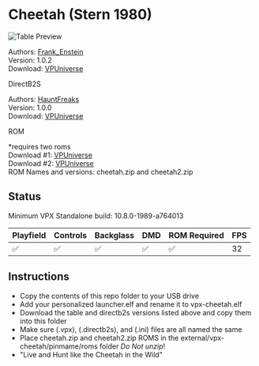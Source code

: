 # Cheetah (Stern 1980)

![Table Preview](https://vpuniverse.com/screenshots/monthly_2024_08/screenshot_1.0.0.PNG.ac789add91ea613fb40dc2c88affbe93.PNG)

Authors: [Frank_Enstein](https://vpuniverse.com/profile/57481-frank_enstein/)  
Version: 1.0.2  
Download: [VPUniverse](https://vpuniverse.com/files/file/21223-cheetah-stern-1980/)

DirectB2S

Authors: [HauntFreaks](https://vpuniverse.com/profile/5216-hauntfreaks/)  
Version: 1.0.0  
Download: [VPUniverse](https://vpuniverse.com/files/file/21230-cheetah-stern-1980-b2s/)

ROM

*requires two roms  
Download #1: [VPUniverse](https://vpuniverse.com/files/file/1661-cheetahzip/)  
Download #2: [VPUniverse](https://vpuniverse.com/files/file/450-cheetah2zip/)  
ROM Names and versions: cheetah.zip and cheetah2.zip

## Status 

Minimum VPX Standalone build: 10.8.0-1989-a764013

| Playfield | Controls | Backglass | DMD | ROM Required | FPS | 
|-----------|----------|-----------|-----|--------------|-----|
| :white_check_mark: | :white_check_mark: | :white_check_mark: | :white_check_mark: | :white_check_mark: | 32 |

## Instructions

- Copy the contents of this repo folder to your USB drive
- Add your personalized launcher.elf and rename it to vpx-cheetah.elf
- Download the table and directb2s versions listed above and copy them into this folder
- Make sure (.vpx), (.directb2s), and (.ini) files are all named the same
- Place cheetah.zip and cheetah2.zip ROMS in the external/vpx-cheetah/pinmame/roms folder *Do Not unzip*!
- "Live and Hunt like the Cheetah in the Wild"

